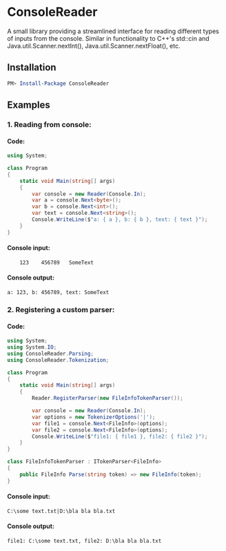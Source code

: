 # ConsoleReader
A small library providing a streamlined interface for reading different types of inputs from the console.
Similar in functionality to C++'s std::cin and Java.util.Scanner.nextInt(), Java.util.Scanner.nextFloat(), etc.

## Installation

```powershell
PM> Install-Package ConsoleReader
```

## Examples

### 1. Reading from console:

#### Code:

```csharp
using System;

class Program
{
    static void Main(string[] args)
    {
        var console = new Reader(Console.In);
        var a = console.Next<byte>();
        var b = console.Next<int>();
        var text = console.Next<string>();
        Console.WriteLine($"a: { a }, b: { b }, text: { text }");
    }
}
```

#### Console input:

```
    123    456789   SomeText
```

#### Console output:

```
a: 123, b: 456789, text: SomeText
```

### 2. Registering a custom parser:

#### Code:

```csharp
using System;
using System.IO;
using ConsoleReader.Parsing;
using ConsoleReader.Tokenization;

class Program
{
    static void Main(string[] args)
    {
        Reader.RegisterParser(new FileInfoTokenParser());

        var console = new Reader(Console.In);
        var options = new TokenizerOptions('|');
        var file1 = console.Next<FileInfo>(options);
        var file2 = console.Next<FileInfo>(options);
        Console.WriteLine($"file1: { file1 }, file2: { file2 }");
    }
}

class FileInfoTokenParser : ITokenParser<FileInfo>
{
    public FileInfo Parse(string token) => new FileInfo(token);
}

```

#### Console input:

```
C:\some text.txt|D:\bla bla bla.txt
```

#### Console output:

```
file1: C:\some text.txt, file2: D:\bla bla bla.txt
```
